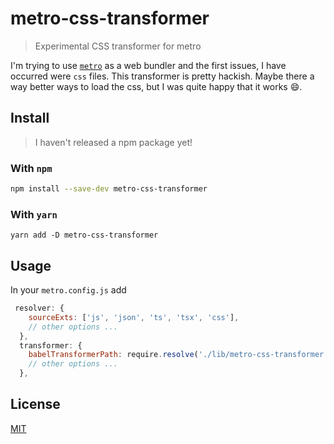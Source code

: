 # metro-css-transformer

> Experimental CSS transformer for metro

I'm trying to use [`metro`](https://facebook.github.io/metro/) as a web bundler and the first issues, I have occurred were `css` files. This transformer is pretty hackish. Maybe there a way better ways to load the css, but I was quite happy that it works 😄.

## Install

> I haven't released a npm package yet!

### With `npm`

```bash
npm install --save-dev metro-css-transformer
```

### With `yarn`

```
yarn add -D metro-css-transformer
```

## Usage

In your `metro.config.js` add

```js
 resolver: {
    sourceExts: ['js', 'json', 'ts', 'tsx', 'css'],
    // other options ...
  },
  transformer: {
    babelTransformerPath: require.resolve('./lib/metro-css-transformer'),
    // other options ...
  },
```

## License

[MIT](./LICENSE)
